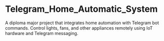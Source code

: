# Telegram_Home_Automatic_System
A diploma major project that integrates home automation with Telegram bot commands. Control lights, fans, and other appliances remotely using IoT hardware and Telegram messaging.
